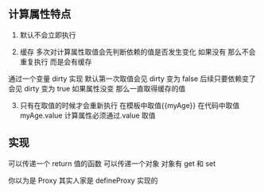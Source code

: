 ## 计算属性特点

1. 默认不会立即执行

2. 缓存
   多次对计算属性取值会先判断依赖的值是否发生变化 如果没有
   那么不会重复执行 而是会有缓存

通过一个变量 dirty 实现
默认第一次取值会见 dirty 变为 false
后续只要依赖变了
会见 dirty 变为 true
如果属性没变 那么一直取得缓存的值

3. 只有在取值的时候才会重新执行
   在模板中取值{{myAge}}
   在代码中取值 myAge.value
   计算属性必须通过.value 取值

## 实现

可以传递一个 return 值的函数
可以传递一个对象 对象有 get 和 set

你以为是 Proxy
其实人家是 defineProxy 实现的
